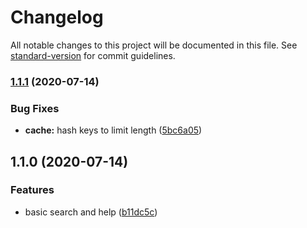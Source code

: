 # Changelog

All notable changes to this project will be documented in this file. See [standard-version](https://github.com/conventional-changelog/standard-version) for commit guidelines.

### [1.1.1](https://github.com/tirithen/search/compare/v1.1.0...v1.1.1) (2020-07-14)


### Bug Fixes

* **cache:** hash keys to limit length ([5bc6a05](https://github.com/tirithen/search/commit/5bc6a05c4fc4ed2c435e23460d8654f062785d5d))

## 1.1.0 (2020-07-14)


### Features

* basic search and help ([b11dc5c](https://github.com/tirithen/search/commit/b11dc5c23491333dad67c8073af2aa1ed70e73bd))

